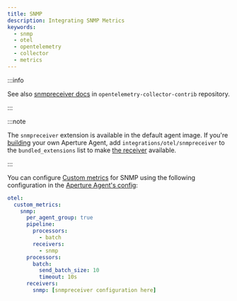 ```yaml
---
title: SNMP
description: Integrating SNMP Metrics
keywords:
  - snmp
  - otel
  - opentelemetry
  - collector
  - metrics
---
```


:::info

See also [snmpreceiver docs][receiver] in `opentelemetry-collector-contrib`
repository.

:::

:::note

The `snmpreceiver` extension is available in the default agent image. If you're
[building][build] your own Aperture Agent, add `integrations/otel/snmpreceiver`
to the `bundled_extensions` list to make [the receiver][receiver] available.

:::

You can configure [Custom metrics][custom-metrics] for SNMP using the following
configuration in the [Aperture Agent's config][agent-config]:

```yaml
otel:
  custom_metrics:
    snmp:
      per_agent_group: true
      pipeline:
        processors:
          - batch
        receivers:
          - snmp
      processors:
        batch:
          send_batch_size: 10
          timeout: 10s
      receivers:
        snmp: [snmpreceiver configuration here]
```

[build]: /reference/aperturectl/build/agent/agent.md
[receiver]:
  https://github.com/open-telemetry/opentelemetry-collector-contrib/tree/main/receiver/snmpreceiver
[custom-metrics]: /reference/configuration/agent.md#custom-metrics-config
[agent-config]: /reference/configuration/agent.md#agent-o-t-e-l-config
